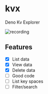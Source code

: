 # kvx

Deno Kv Explorer

![recording](./docs/assets/recording.gif)

## Features

- [x] List data
- [x] View data
- [x] Delete data
- [ ] Good code
- [ ] List key spaces
- [ ] Filter/search
